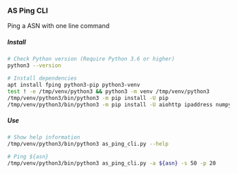 ### AS Ping CLI



Ping a ASN with one line command



##### Install

```bash
# Check Python version (Require Python 3.6 or higher)
python3 --version

# Install dependencies
apt install fping python3-pip python3-venv
test ! -e /tmp/venv/python3 && python3 -m venv /tmp/venv/python3
/tmp/venv/python3/bin/python3 -m pip install -U pip
/tmp/venv/python3/bin/python3 -m pip install -U aiohttp ipaddress numpy typer
```



##### Use

```bash
# Show help information
/tmp/venv/python3/bin/python3 as_ping_cli.py --help

# Ping ${asn}
/tmp/venv/python3/bin/python3 as_ping_cli.py -a ${asn} -s 50 -p 20
```

